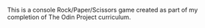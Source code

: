 This is a console Rock/Paper/Scissors game created as part of my completion of The Odin Project curriculum.